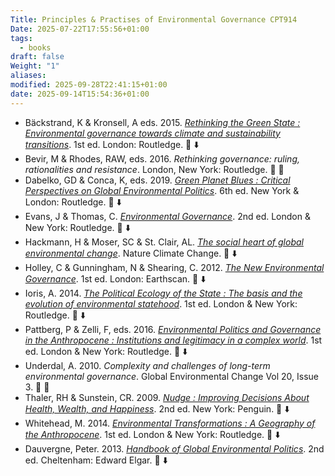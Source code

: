 ```yaml
---
Title: Principles & Practises of Environmental Governance CPT914
Date: 2025-07-22T17:55:56+01:00
tags:
  - books
draft: false
Weight: "1"
aliases:
modified: 2025-09-28T22:41:15+01:00
date: 2025-09-14T15:54:36+01:00
---
```

- Bäckstrand, K & Kronsell, A eds. 2015. *[Rethinking the Green State : Environmental governance towards climate and sustainability transitions](https://f001.backblazeb2.com/file/jakerMSc/B%C3%A4ckstrand-Kronsell-eds_Rethinking-the-Green-State_2015.pdf)*. 1st ed. London: Routledge. 📕 ⬇️
- Bevir, M & Rhodes, RAW, eds. 2016. *Rethinking governance: ruling, rationalities and resistance*. London, New York: Routledge. 📕 🏫
- Dabelko, GD & Conca, K, eds. 2019. *[Green Planet Blues : Critical Perspectives on Global Environmental Politics](https://f001.backblazeb2.com/file/jakerMSc/Dabelko-Conca-eds_Green-Planet-Blues_2019.pdf)*. 6th ed. New York & London: Routledge.  📕 ⬇️
- Evans, J & Thomas, C. *[Environmental Governance](https://f001.backblazeb2.com/file/jakerMSc/Evans_Environmental-Governance_2023.pdf)*. 2nd ed. London & New York: Routledge.  📕 ⬇️
- Hackmann, H & Moser, SC & St. Clair, AL. *[The social heart of global environmental change](https://f001.backblazeb2.com/file/jakerMSc/Hackmann-Moser-St-Clair_The-social-heart-of-global-environmental-change_2014.pdf)*. Nature Climate Change. 📄 ⬇️
- Holley, C & Gunningham, N & Shearing, C. 2012. *[The New Environmental Governance](https://f001.backblazeb2.com/file/jakerMSc/Holley-Gunningham-Shearing_The-New-Environmental-Governance_2011.pdf)*. 1st ed. London: Earthscan. 📕 ⬇️
- Ioris, A. 2014. *[The Political Ecology of the State : The basis and the evolution of environmental statehood](https://f001.backblazeb2.com/file/jakerMSc/Ioris_The-Political-Ecology-of-the-State_2014.pdf)*. 1st ed. London & New York: Routledge. 📕 ⬇️ 
- Pattberg, P & Zelli, F, eds. 2016. *[Environmental Politics and Governance in the Anthropocene : Institutions and legitimacy in a complex world](https://f001.backblazeb2.com/file/jakerMSc/Pattberg-Zelli-eds_Environmental-Politics-and-Governance-in-the-Anthropocene_2016.pdf)*. 1st ed. London & New York: Routledge. 📕 ⬇️
- Underdal, A. 2010. *Complexity and challenges of long-term environmental governance*. Global Environmental Change Vol 20, Issue 3. 📄 🏫
- Thaler, RH & Sunstein, CR. 2009. *[Nudge : Improving Decisions About Health, Wealth, and Happiness](https://f001.backblazeb2.com/file/jakerMSc/Thaler-Sunstein_Nudge_2009.pdf)*. 2nd ed. New York: Penguin. 📕 ⬇️
- Whitehead, M. 2014. *[Environmental Transformations : A Geography of the Anthropocene](https://f001.backblazeb2.com/file/jakerMSc/Whitehead_Environmental-Transformations_2014.pdf)*. 1st ed. London & New York: Routledge. 📕 ⬇️
- Dauvergne, Peter. 2013. *[Handbook of Global Environmental Politics](https://f001.backblazeb2.com/file/jakerMSc/Dauvergne_Handbook-of-Global-Environmental-Politics_2013.pdf)*. 2nd ed. Cheltenham: Edward Elgar. 📕 ⬇️  
